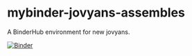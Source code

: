# mybinder-jovyans-assembles
A BinderHub environment for new jovyans.

[![Binder](https://mybinder.org/badge_logo.svg)](https://mybinder.org/v2/gh/datainpoint/mybinder-jovyans-assembles/HEAD)
